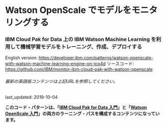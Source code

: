 # Watson OpenScale でモデルをモニタリングする

### IBM Cloud Pak for Data 上の IBM Watson Machine Learning を利用して機械学習モデルをトレーニング、作成、デプロイする

English version: https://developer.ibm.com/patterns/watson-openscale-with-watson-machine-learning-engine-on-icp4d
  ソースコード: https://github.com/IBM/monitor-ibm-cloud-pak-with-watson-openscale

###### 最新の英語版コンテンツは上記URLを参照してください。
last_updated: 2019-10-04

 **このコード・パターンは、「[IBM Cloud Pak for Data 入門](https://developer.ibm.com/jp/series/cloud-pak-for-data-learning-path/)」と「[Watson OpenScale 入門](https://developer.ibm.com/jp/series/learning-path-watson-openscale/)」の両方のラーニング・パスを構成するコンテンツになっています。**
<!--
| レベル | トピック | タイプ |
